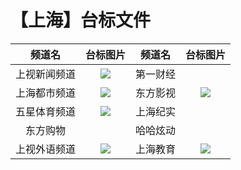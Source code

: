 # 【上海】台标文件
|频道名|台标图片|频道名|台标图片|
|:---:|:---:|:---:|:---:|
|上视新闻频道|<img src="https://raw.githubusercontent.com/wanglindl/TVLogo/main/img/Shanghai1.png">|第一财经|<img src="">|
|上海都市频道|<img src="https://raw.githubusercontent.com/wanglindl/TVLogo/main/img/Shanghai2.png">|东方影视|<img src="https://raw.githubusercontent.com/wanglindl/TVLogo/main/img/Shanghai3.png">|
|五星体育频道|<img src="https://raw.githubusercontent.com/wanglindl/TVLogo/main/img/Shanghai5.png">|上海纪实|<img src="">|
|东方购物|<img src="">|哈哈炫动|<img src="">|
|上视外语频道|<img src="https://raw.githubusercontent.com/wanglindl/TVLogo/main/img/Shanghai4.png">|上海教育|<img src="https://raw.githubusercontent.com/wanglindl/TVLogo/main/img/Shanghai6.png">|
